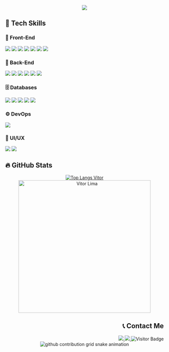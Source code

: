 <p align="center">
  <a href="https://github.com/VitorSLima/readme-typing-svg">
    <img src="https://readme-typing-svg.demolab.com/?lines=Hello!%20I'm%20Vitor%20Lima;Full%20Stack%20Developer;&font=Fira%20Code&center=true&width=600&height=50&color=FFA500&vCenter=true&pause=1000&size=24" />
  </a>
</p>



## 🚀 Tech Skills

<div style="display: inline_block">
  <!-- FRONT END SKILLS -->
  <h3>🎨 Front-End</h3>
  <img src="https://img.shields.io/badge/html5-%23E34F26.svg?style=for-the-badge&logo=html5&logoColor=white">
  <img src="https://img.shields.io/badge/css3-%231572B6.svg?style=for-the-badge&logo=css3&logoColor=white">
  <img src="https://img.shields.io/badge/Sass-CC6699?style=for-the-badge&logo=sass&logoColor=white">
  <img src="https://img.shields.io/badge/Tailwind_CSS-38B2AC?style=for-the-badge&logo=tailwind-css&logoColor=white">
  <img src="https://img.shields.io/badge/React-20232A?style=for-the-badge&logo=react&logoColor=61DAFB">
  <img src="https://img.shields.io/badge/Angular-DD0031?style=for-the-badge&logo=angular&logoColor=white">
  <img src="https://img.shields.io/badge/Next-black?style=for-the-badge&logo=next.js&logoColor=white">

  <!-- BACK END SKILLS -->
  <h3>🧠 Back-End</h3>
  <img src="https://img.shields.io/badge/JavaScript-F7DF1E?style=for-the-badge&logo=javascript&logoColor=black">
  <img src="https://img.shields.io/badge/TypeScript-007ACC?style=for-the-badge&logo=typescript&logoColor=white">
  <img src="https://img.shields.io/badge/Node.js-43853D?style=for-the-badge&logo=node.js&logoColor=white">
  <img src="https://img.shields.io/badge/express.js-%23404d59.svg?style=for-the-badge&logo=express&logoColor=%2361DAFB">
  <img src="https://img.shields.io/badge/adonisjs-%23220052.svg?style=for-the-badge&logo=adonisjs&logoColor=white">
  <img src="https://img.shields.io/badge/nestjs-%23E0234E.svg?style=for-the-badge&logo=nestjs&logoColor=white">

  <!-- DATABASE SKILLS -->
  <h3>🗄️ Databases</h3>
  <img src="https://img.shields.io/badge/MySQL-005C84?style=for-the-badge&logo=mysql&logoColor=white">
  <img src="https://img.shields.io/badge/PostgreSQL-316192?style=for-the-badge&logo=postgresql&logoColor=white">
  <img src="https://img.shields.io/badge/Supabase-181818?style=for-the-badge&logo=supabase&logoColor=white">
  <img src="https://img.shields.io/badge/MongoDB-4EA94B?style=for-the-badge&logo=mongodb&logoColor=white">
  <img src="https://img.shields.io/badge/redis-%23DD0031.svg?&style=for-the-badge&logo=redis&logoColor=white">

  <!-- DEVOPS SKILLS -->
  <h3>⚙️ DevOps</h3>
  <img src="https://img.shields.io/badge/Docker-2496ED?style=for-the-badge&logo=docker&logoColor=white">
  
  <!-- UI/UX SKILLS -->
  <h3>🎨 UI/UX</h3>
  <img src="https://img.shields.io/badge/Figma-F24E1E?style=for-the-badge&logo=figma&logoColor=white">
  <img src="https://img.shields.io/badge/Photoshop-31A8FF?style=for-the-badge&logo=adobe-photoshop&logoColor=white">
</div>



## 🔥 GitHub Stats

<div align="center">
  <a href="https://github.com/VitorSLima/github-readme-stats">
    <img align="center" src="https://github-readme-stats.vercel.app/api/top-langs/?username=VitorSLima&layout=compact&theme=vision-friendly-dark" alt="Top Langs Vitor" />
  </a>
  <a href="https://github-readme-streak-stats.herokuapp.com">
    <img align="center" width="420" src="https://github-readme-streak-stats.herokuapp.com?user=VitorSLima&theme=highcontrast" alt="Vitor Lima" />
  </a>
</div>


<div style="display: inline_block" align="right">
  <h2>📞 Contact Me</h2>
  <a href="https://www.linkedin.com/in/vitors-lima/" target="_blank">
    <img src="https://img.shields.io/badge/-LinkedIn-%230077B5?style=for-the-badge&logo=linkedin&logoColor=white">
  </a>
  <a href="mailto:dev.vitorlima@gmail.com">
    <img src="https://img.shields.io/badge/Gmail-D14836?style=for-the-badge&logo=gmail&logoColor=white">
  </a>
  <img src="https://api.visitorbadge.io/api/VisitorHit?user=VitorSLima&repo=github-visitors-badge&countColor=%237B1E7A" alt="Visitor Badge">
</div>



<!-- Snake Game -->
<div align="center">
  <picture>
    <source media="(prefers-color-scheme: dark)" srcset="https://raw.githubusercontent.com/vitorslima/snk/output/github-contribution-grid-snake-dark.svg" />
    <source media="(prefers-color-scheme: light)" srcset="https://raw.githubusercontent.com/vitorslima/snk/output/github-contribution-grid-snake.svg" />
    <img alt="github contribution grid snake animation" src="https://raw.githubusercontent.com/vitorslima/snk/output/github-contribution-grid-snake.svg" />
  </picture>
</div>
